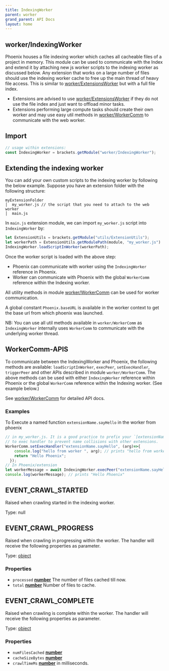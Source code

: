 ```yaml
---
title: IndexingWorker
parent: worker
grand_parent: API Docs
layout: home
---
```

<!-- Generated by documentation.js. Update this documentation by updating the source code. -->

## worker/IndexingWorker

Phoenix houses a file indexing worker which caches all cacheable files of a project in memory.
This module can be used to communicate with the Index and extend it by attaching new js worker scripts to the
indexing worker as discussed below. Any extension that works on a large number of files should use the indexing
worker cache to free up the main thread of heavy file access. This is similar to
[worker/ExtensionsWorker][1] but with a full file index.

*   Extensions are advised to use [worker/ExtensionsWorker][1] if they do not use the file index and
    just want to offload minor tasks.
*   Extensions performing large compute tasks should create their own worker and may use easy util methods in
    [worker/WorkerComm][2] to communicate with the web worker.

## Import

```js
// usage within extensions:
const IndexingWorker = brackets.getModule("worker/IndexingWorker");
```

## Extending the indexing worker

You can add your own custom scripts to the indexing worker by following the below example. Suppose you have an
extension folder with the following structure:

    myExtensionFolder
    │  my_worker.js // the script that you need to attach to the web worker
    │  main.js

In `main.js` extension module, we can import `my_worker.js` script into `IndexingWorker` by:

```js
let ExtensionUtils = brackets.getModule("utils/ExtensionUtils");
let workerPath = ExtensionUtils.getModulePath(module, "my_worker.js")
IndexingWorker.loadScriptInWorker(workerPath);
```

Once the worker script is loaded with the above step:

*   Phoenix can communicate with worker using the `IndexingWorker` reference in Phoenix.
*   Worker can communicate with Phoenix with the global `WorkerComm` reference within the Indexing worker.

All utility methods in module [worker/WorkerComm][2] can be used for worker communication.

A global constant `Phoenix.baseURL` is available in the worker context to get the base url from which phoenix was
launched.

NB: You can use all util methods available in `worker/WorkerComm` as `IndexingWorker` internally uses `WorkerComm`
to communicate with the underlying worker thread.

## WorkerComm-APIS

To communicate between the IndexingWorker and Phoenix, the following methods are available:
`loadScriptInWorker`, `execPeer`, `setExecHandler`, `triggerPeer` and other APIs described
in module `worker/WorkerComm`.
The above methods can be used with either `IndexingWorker` reference within Phoenix
or the global `WorkerComm` reference within the Indexing worker. (See example below.)

See [worker/WorkerComm][2] for detailed API docs.

### Examples

To Execute a named function `extensionName.sayHello` in the worker from phoenix

```javascript
// in my_worker.js. It is a good practice to prefix your `[extensionName]`
// to exec handler to prevent name collisions with other extensions.
WorkerComm.setExecHandler("extensionName.sayHello", (arg)=>{
    console.log("hello from worker ", arg); // prints "hello from worker phoenix"
    return "Hello Phoenix";
  });
// In Phoenix/extension
let workerMessage = await IndexingWorker.execPeer("extensionName.sayHello", "phoenix");
console.log(workerMessage); // prints "Hello Phoenix"
```

## EVENT_CRAWL_STARTED

Raised when crawling started in the indexing worker.

Type: null

## EVENT_CRAWL_PROGRESS

Raised when crawling in progressing within the worker. The handler will receive the
following properties as parameter.

Type: [object][3]

### Properties

*   `processed` **[number][4]** The number of files cached till now.
*   `total` **[number][4]** Number of files to cache.

## EVENT_CRAWL_COMPLETE

Raised when crawling is complete within the worker. The handler will receive the
following properties as parameter.

Type: [object][3]

### Properties

*   `numFilesCached` **[number][4]** 
*   `cacheSizeBytes` **[number][4]** 
*   `crawlTimeMs` **[number][4]** in milliseconds.

[1]: ExtensionsWorker-API

[2]: WorkerComm-API

[3]: https://developer.mozilla.org/docs/Web/JavaScript/Reference/Global_Objects/Object

[4]: https://developer.mozilla.org/docs/Web/JavaScript/Reference/Global_Objects/Number
